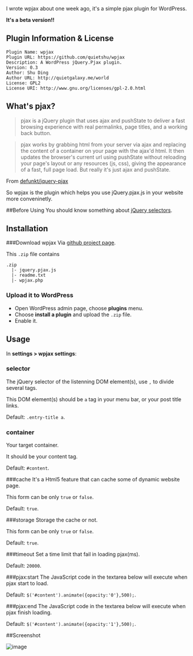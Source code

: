 I wrote wpjax about one week ago, it's a simple pjax plugin for WordPress.

**It's a beta version!!**

## Plugin Information & License
	Plugin Name: wpjax
	Plugin URL: https://github.com/quietshu/wpjax
	Description: A WordPress jQuery.Pjax plugin.
	Version: 0.3
	Author: Shu Ding
	Author URL: http://quietgalaxy.me/world
	License: GPL2
	License URI: http://www.gnu.org/licenses/gpl-2.0.html
	
## What's pjax?
>pjax is a jQuery plugin that uses ajax and pushState to deliver a fast browsing experience with real permalinks, page titles, and a working back button.

>pjax works by grabbing html from your server via ajax and replacing the content of a container on your page with the ajax'd html. It then updates the browser's current url using pushState without reloading your page's layout or any resources (js, css), giving the appearance of a fast, full page load. But really it's just ajax and pushState.

From [defunkt/jquery-pjax](https://github.com/defunkt/jquery-pjax#pjax--pushstate--ajax)

So wpjax is the plugin which helps you use jQuery.pjax.js in your website more conveninetly.

##Before Using
You should know something about [jQuery selectors](http://www.w3schools.com/jquery/jquery_ref_selectors.asp).

## Installation
###Download wpjax
Via [github project page](https://github.com/quietshu/wpjax).

This `.zip` file contains

	.zip
	  |- jquery.pjax.js
	  |- readme.txt
	  |- wpjax.php
	  
### Upload it to WordPress
- Open WordPress admin page, choose **plugins** menu.
- Choose **install a plugin** and upload the `.zip` file.
- Enable it.

## Usage
In **settings > wpjax settings**:

### selector
The jQuery selector of the listenning DOM element(s), use `,` to divide several tags.

This DOM element(s) should be `a` tag in your menu bar, or your post title links.

Default: `.entry-title a`.

### container
Your target container.

It should be your content tag.

Default: `#content`.

###cache
It's a Html5 feature that can cache some of dynamic website page.

This form can be only `true` or `false`.

Default: `true`.

###storage
Storage the cache or not.

This form can be only `true` or `false`.

Default: `true`.

###timeout
Set a time limit that fail in loading pjax(ms).

Default: `20000`.

###pjax:start
The JavaScript code in the textarea below will execute when pjax start to load.

Default: `$('#content').animate({opacity:'0'},500);`.

###pjax:end
The JavaScript code in the textarea below will execute when pjax finish loading.

Default: `$('#content').animate({opacity:'1'},500);`.

##Screenshot

![image](http://quietshu.github.io/images/figure1.png)